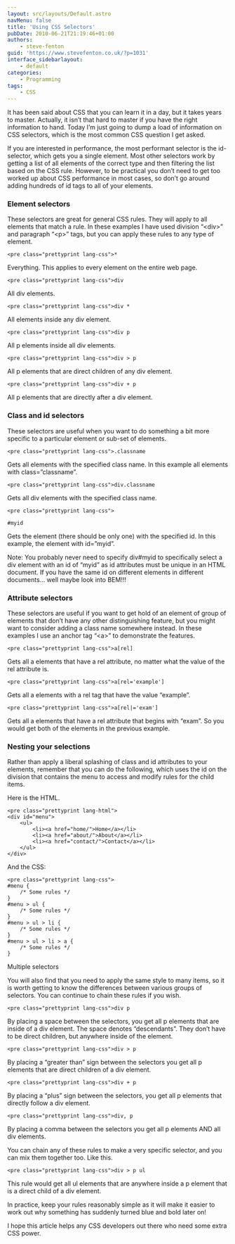 ```yaml
---
layout: src/layouts/Default.astro
navMenu: false
title: 'Using CSS Selectors'
pubDate: 2010-06-21T21:19:46+01:00
authors:
    - steve-fenton
guid: 'https://www.stevefenton.co.uk/?p=1031'
interface_sidebarlayout:
    - default
categories:
    - Programming
tags:
    - CSS
---
```


It has been said about CSS that you can learn it in a day, but it takes years to master. Actually, it isn’t that hard to master if you have the right information to hand. Today I’m just going to dump a load of information on CSS selectors, which is the most common CSS question I get asked.

If you are interested in performance, the most performant selector is the id-selector, which gets you a single element. Most other selectors work by getting a list of all elements of the correct type and then filtering the list based on the CSS rule. However, to be practical you don’t need to get too worked up about CSS performance in most cases, so don’t go around adding hundreds of id tags to all of your elements.

### Element selectors

These selectors are great for general CSS rules. They will apply to all elements that match a rule. In these examples I have used division “&lt;div&gt;” and paragraph “&lt;p&gt;” tags, but you can apply these rules to any type of element.

```
<pre class="prettyprint lang-css">*
```
Everything. This applies to every element on the entire web page.

```
<pre class="prettyprint lang-css">div
```
All div elements.

```
<pre class="prettyprint lang-css">div *
```
All elements inside any div element.

```
<pre class="prettyprint lang-css">div p
```
All p elements inside all div elements.

```
<pre class="prettyprint lang-css">div > p
```
All p elements that are direct children of any div element.

```
<pre class="prettyprint lang-css">div + p
```
All p elements that are directly after a div element.

### Class and id selectors

These selectors are useful when you want to do something a bit more specific to a particular element or sub-set of elements.

```
<pre class="prettyprint lang-css">.classname
```
Gets all elements with the specified class name. In this example all elements with class=”classname”.

```
<pre class="prettyprint lang-css">div.classname
```
Gets all div elements with the specified class name.

```
<pre class="prettyprint lang-css">

#myid
```
Gets the element (there should be only one) with the specified id. In this example, the element with id=”myid”.

Note: You probably never need to specify div#myid to specifically select a div element with an id of “myid” as id attributes must be unique in an HTML document. If you have the same id on different elements in different documents… well maybe look into BEM!!!

### Attribute selectors

These selectors are useful if you want to get hold of an element of group of elements that don’t have any other distinguishing feature, but you might want to consider adding a class name somewhere instead. In these examples I use an anchor tag “&lt;a&gt;” to demonstrate the features.

```
<pre class="prettyprint lang-css">a[rel]
```
Gets all a elements that have a rel attribute, no matter what the value of the rel attribute is.

```
<pre class="prettyprint lang-css">a[rel='example']
```
Gets all a elements with a rel tag that have the value “example”.

```
<pre class="prettyprint lang-css">a[rel|='exam']
```
Gets all a elements that have a rel attribute that begins with “exam”. So you would get both of the elements in the previous example.

### Nesting your selections

Rather than apply a liberal splashing of class and id attributes to your elements, remember that you can do the following, which uses the id on the division that contains the menu to access and modify rules for the child items.

Here is the HTML.

```
<pre class="prettyprint lang-html">
<div id="menu">
    <ul>
        <li><a href="home/">Home</a></li>
        <li><a href="about/">About</a></li>
        <li><a href="contact/">Contact</a></li>
    </ul>
</div>
```
And the CSS:

```
<pre class="prettyprint lang-css">
#menu {
    /* Some rules */
}
#menu > ul {
    /* Some rules */
}
#menu > ul > li {
    /* Some rules */
}
#menu > ul > li > a {
    /* Some rules */
}
```
Multiple selectors

You will also find that you need to apply the same style to many items, so it is worth getting to know the differences between various groups of selectors. You can continue to chain these rules if you wish.

```
<pre class="prettyprint lang-css">div p
```
By placing a space between the selectors, you get all p elements that are inside of a div element. The space denotes “descendants”. They don’t have to be direct children, but anywhere inside of the element.

```
<pre class="prettyprint lang-css">div > p
```
By placing a “greater than” sign between the selectors you get all p elements that are direct children of a div element.

```
<pre class="prettyprint lang-css">div + p
```
By placing a “plus” sign between the selectors, you get all p elements that directly follow a div element.

```
<pre class="prettyprint lang-css">div, p
```
By placing a comma between the selectors you get all p elements AND all div elements.

You can chain any of these rules to make a very specific selector, and you can mix them together too. Like this.

```
<pre class="prettyprint lang-css">div > p ul
```
This rule would get all ul elements that are anywhere inside a p element that is a direct child of a div element.

In practice, keep your rules reasonably simple as it will make it easier to work out why something has suddenly turned blue and bold later on!

I hope this article helps any CSS developers out there who need some extra CSS power.